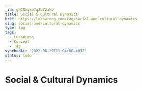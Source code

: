 ```yaml
---
_id: gHCNhqxuJq2bZ2akb
title: Social & Cultural Dynamics
href: https://lesswrong.com/tag/social-and-cultural-dynamics
slug: social-and-cultural-dynamics
type: tag
tags:
  - LessWrong
  - Concept
  - Tag
synchedAt: '2022-08-29T11:04:00.403Z'
status: todo
---
```


# Social & Cultural Dynamics
